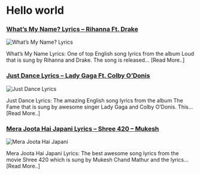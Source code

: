 # Hello world

### [What’s My Name? Lyrics – Rihanna Ft. Drake](http://catchylyrics.net/2017/03/whats-my-name-lyrics/)
![What’s My Name? Lyrics](http://catchylyrics.net/wp-content/uploads/2017/03/Whats-My-Name-Lyrics.jpg)

What’s My Name Lyrics: One of top English song lyrics from the album Loud that is sung by Rihanna and Drake.
The song is released… [Read More..]

### [Just Dance Lyrics – Lady Gaga Ft. Colby O’Donis](http://catchylyrics.net/2017/03/just-dance-lyrics/)
![Just Dance Lyrics](http://catchylyrics.net/wp-content/uploads/2017/03/Just-Dance-Lyrics.jpg)

Just Dance Lyrics: The amazing English song lyrics from the album The Fame that is sung by
awesome singer Lady Gaga and Colby O’Donis. This… [Read More..]

### [Mera Joota Hai Japani Lyrics – Shree 420 – Mukesh](http://catchylyrics.net/2017/03/mera-joota-hai-japani-lyrics/)
![Mera Joota Hai Japani](http://catchylyrics.net/wp-content/uploads/2017/03/nera-joota.jpg)

Mera Joota Hai Japani Lyrics: The best awesome song lyrics from the movie Shree 420 which
is sung by Mukesh Chand Mathur and the lyrics… [Read More..]
